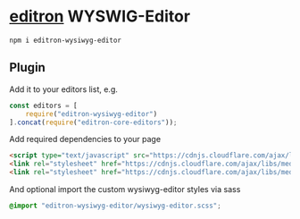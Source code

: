# [editron](https://github.com/sueddeutsche/editron) WYSWIG-Editor

`npm i editron-wysiwyg-editor`


## Plugin

Add it to your editors list, e.g.

```js
const editors = [
    require("editron-wysiwyg-editor")
].concat(require("editron-core-editors"));
```

Add required dependencies to your page

```html
<script type="text/javascript" src="https://cdnjs.cloudflare.com/ajax/libs/medium-editor/5.23.0/js/medium-editor.min.js"></script>
<link rel="stylesheet" href="https://cdnjs.cloudflare.com/ajax/libs/medium-editor/5.23.0/css/medium-editor.min.css">
<link rel="stylesheet" href="https://cdnjs.cloudflare.com/ajax/libs/medium-editor/5.23.0/css/themes/bootstrap.css">
```

And optional import the custom wysiwyg-editor styles via sass

```scss
@import "editron-wysiwyg-editor/wysiwyg-editor.scss";
```
